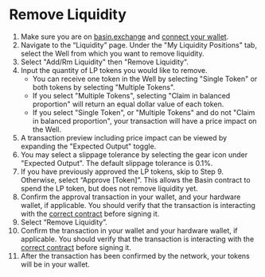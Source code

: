 # Remove Liquidity

1. Make sure you are on [basin.exchange](https://basin.exchange/) and [connect your wallet](../basics/connect-wallet.md).
2. Navigate to the “Liquidity” page. Under the "My Liquidity Positions" tab, select the Well from which you want to remove liquidity.
3. Select "Add/Rm Liquidity" then "Remove Liquidity".
4. Input the quantity of LP tokens you would like to remove.
   * You can receive one token in the Well by selecting "Single Token" or both tokens by selecting "Multiple Tokens".
   * If you select "Multiple Tokens", selecting "Claim in balanced proportion" will return an equal dollar value of each token.
   * If you select "Single Token", or "Multiple Tokens" and do not "Claim in balanced proportion", your transaction will have a price impact on the Well.
5. A transaction preview including price impact can be viewed by expanding the "Expected Output" toggle.
6. You may select a slippage tolerance by selecting the gear icon under "Expected Output". The default slippage tolerance is 0.1%.
7. If you have previously approved the LP tokens, skip to Step 9. Otherwise, select “Approve \[Token]”. This allows the Basin contract to spend the LP token, but does not remove liquidity yet.
8. Confirm the approval transaction in your wallet, and your hardware wallet, if applicable. You should verify that the transaction is interacting with the [correct contract](../../resources/contracts.md) before signing it.
9. Select “Remove Liquidity”.
10. Confirm the transaction in your wallet and your hardware wallet, if applicable. You should verify that the transaction is interacting with the [correct contract](../../resources/contracts.md) before signing it.
11. After the transaction has been confirmed by the network, your tokens will be in your wallet.
